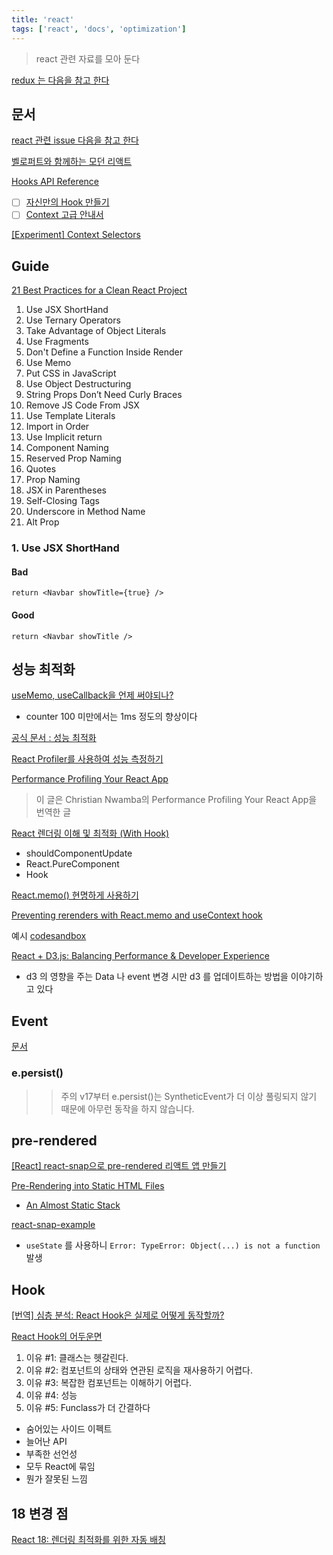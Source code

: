 ```yaml
---
title: 'react'
tags: ['react', 'docs', 'optimization']
---
```


> react 관련 자료를 모아 둔다

[redux 는 다음을 참고 한다](/redux)

## 문서

[react 관련 issue 다음을 참고 한다](/react-issue)

[벨로퍼트와 함께하는 모던 리액트](https://react.vlpt.us/)

[Hooks API Reference](https://ko.reactjs.org/docs/hooks-reference.html#usecontext)

-   [ ] [자신만의 Hook 만들기](https://ko.reactjs.org/docs/hooks-custom.html)
-   [ ] [Context 고급 안내서](https://ko.reactjs.org/docs/context.html)

[[Experiment] Context Selectors](https://github.com/facebook/react/pull/20646)

## Guide

[21 Best Practices for a Clean React Project](https://betterprogramming.pub/21-best-practices-for-a-clean-react-project-df788a682fb)

1. Use JSX ShortHand
2. Use Ternary Operators
3. Take Advantage of Object Literals
4. Use Fragments
5. Don't Define a Function Inside Render
6. Use Memo
7. Put CSS in JavaScript
8. Use Object Destructuring
9. String Props Don’t Need Curly Braces
10. Remove JS Code From JSX
11. Use Template Literals
12. Import in Order
13. Use Implicit return
14. Component Naming
15. Reserved Prop Naming
16. Quotes
17. Prop Naming
18. JSX in Parentheses
19. Self-Closing Tags
20. Underscore in Method Name
21. Alt Prop

### 1. Use JSX ShortHand

#### Bad

```es6
return <Navbar showTitle={true} />
```

#### Good

```es6
return <Navbar showTitle />
```

## 성능 최적화

[useMemo, useCallback을 언제 써야되나?](https://haragoo30.medium.com/usememo-usecallback%EC%9D%84-%EC%96%B8%EC%A0%9C-%EC%8D%A8%EC%95%BC%EB%90%98%EB%82%98-6a5e6f30f759)

-   counter 100 미만에서는 1ms 정도의 향상이다

[공식 문서 : 성능 최적화](https://koreactjsorg-fbopensource.vercel.app/docs/optimizing-performance.html)

[React Profiler를 사용하여 성능 측정하기](https://medium.com/wantedjobs/react-profiler%EB%A5%BC-%EC%82%AC%EC%9A%A9%ED%95%98%EC%97%AC-%EC%84%B1%EB%8A%A5-%EC%B8%A1%EC%A0%95%ED%95%98%EA%B8%B0-5981dfb3d934)

[Performance Profiling Your React App](https://moood.dev/reactjs/performance-profiling-your-react-app/)

> 이 글은 Christian Nwamba의 Performance Profiling Your React App을 번역한 글

[React 렌더링 이해 및 최적화 (With Hook)](https://medium.com/vingle-tech-blog/react-%EB%A0%8C%EB%8D%94%EB%A7%81-%EC%9D%B4%ED%95%B4%ED%95%98%EA%B8%B0-f255d6569849)

-   shouldComponentUpdate
-   React.PureComponent
-   Hook

[React.memo() 현명하게 사용하기](https://ui.toast.com/weekly-pick/ko_20190731)

[Preventing rerenders with React.memo and useContext hook](https://github.com/facebook/react/issues/15156)

예시 [codesandbox](https://codesandbox.io/s/little-night-p985y?file=/src/index.js)

[React + D3.js: Balancing Performance & Developer Experience](https://medium.com/@tibotiber/react-d3-js-balancing-performance-developer-experience-4da35f912484)

-   d3 의 영향을 주는 Data 나 event 변경 시만 d3 를 업데이트하는 방법을 이야기하고 있다

## Event

[문서](https://ko.reactjs.org/docs/events.html)

### e.persist()

> > 주의 v17부터 e.persist()는 SyntheticEvent가 더 이상 풀링되지 않기 때문에 아무런 동작을 하지 않습니다.

## pre-rendered

[[React] react-snap으로 pre-rendered 리액트 앱 만들기](https://ujeon.medium.com/react-react-snap%EC%9C%BC%EB%A1%9C-pre-rendered-%EB%A6%AC%EC%95%A1%ED%8A%B8-%EC%95%B1-%EB%A7%8C%EB%93%A4%EA%B8%B0-70fa56816d75)

[Pre-Rendering into Static HTML Files](https://create-react-app.dev/docs/pre-rendering-into-static-html-files/)

-   [An Almost Static Stack](https://medium.com/superhighfives/an-almost-static-stack-6df0a2791319)

[react-snap-example](https://github.com/badsyntax/react-snap-example)

-   `useState` 를 사용하니 `Error: TypeError: Object(...) is not a function` 발생

## Hook

[[번역] 심층 분석: React Hook은 실제로 어떻게 동작할까?](https://hewonjeong.github.io/deep-dive-how-do-react-hooks-really-work-ko/)

[React Hook의 어두운면](https://ui.toast.com/weekly-pick/ko_20200922)

1. 이유 #1: 클래스는 헷갈린다.
2. 이유 #2: 컴포넌트의 상태와 연관된 로직을 재사용하기 어렵다.
3. 이유 #3: 복잡한 컴포넌트는 이해하기 어렵다.
4. 이유 #4: 성능
5. 이유 #5: Funclass가 더 간결하다

-   숨어있는 사이드 이펙트
-   늘어난 API
-   부족한 선언성
-   모두 React에 묶임
-   뭔가 잘못된 느낌

## 18 변경 점

[React 18: 렌더링 최적화를 위한 자동 배칭](https://immigration9.github.io/react/2021/06/12/automatic-batching-react.html)
